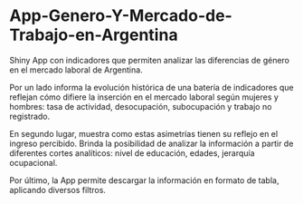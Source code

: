 # App-Genero-Y-Mercado-de-Trabajo-en-Argentina
Shiny App con indicadores que permiten analizar las diferencias de género en el mercado laboral de Argentina. 

Por un lado informa la evolución histórica de una batería de indicadores que reflejan cómo difiere la inserción en el mercado laboral según mujeres y hombres: tasa de actividad, desocupación, subocupación y trabajo no registrado. 

En segundo lugar, muestra como estas asimetrías tienen su reflejo en el ingreso percibido. Brinda la posibilidad de analizar la información a partir de diferentes cortes analíticos: nivel de educación, edades, jerarquía ocupacional. 

Por último, la App permite descargar la información en formato de tabla, aplicando diversos filtros. 
